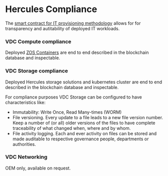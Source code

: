 # Hercules Compliance


The [smart contract for IT provisioning methodology](tftech__smart_contract_for_it.md) allows for for transparency and autitability of deployed IT workloads.

### VDC Compute compliance

Deployed [ZOS Containers](tftech__zos_container.md) are end to end described in the blockchain database and inspectable.

### VDC Storage compliance

Deployed Hercules storage solutions and kubernetes cluster are end to end described in the blockchain database and inspectable.


For compliance purposes VDC Storage can be configured to have characteristics like:

- Immutability:  Write Once, Read Many-times (WORM)
- File versioning. Every update to a file leads to a new file version number.  Keep a number of (or all) older versions of the files to have complete traceability of what changed when, where and by whom.
- File activity logging.  Each and ever activity on files can be stored and made auditable to respective governance people, departments or authorities.


### VDC Networking


OEM only, available on request.

<!--- TODO: ADD BCDB LINKS AND DESCRIPTION BACK --->